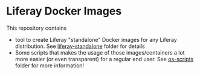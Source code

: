 # Liferay Docker Images 

This repository contains

 - tool to create Liferay "standalone" Docker images for any Liferay distribution. See [liferay-standalone] folder for details 
 - Some scripts that makes the usage of those images/containers a lot more easier (or even transparent) for a regular end user. See [os-scripts] folder for more information!

[liferay-standalone]: liferay-standalone
[os-scripts]: os-scripts
